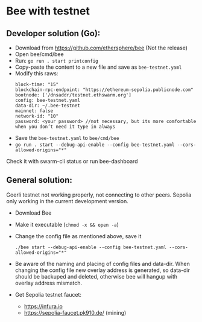 # Bee with testnet

## Developer solution (Go):

- Download from https://github.com/ethersphere/bee (Not the release)
- Open bee/cmd/bee
- Run: `go run . start printconfig`
- Copy-paste the content to a new file and save as `bee-testnet.yaml`
- Modify this raws:
    ```
    block-time: "15"
    blockchain-rpc-endpoint: "https://ethereum-sepolia.publicnode.com"
    bootnode: ['/dnsaddr/testnet.ethswarm.org']
    config: bee-testnet.yaml
    data-dir: ~/.bee-testnet
    mainnet: false
    network-id: "10"
    password: <your password> //not necessary, but its more comfortable when you don’t need it type in always
    ```
- Save the `bee-testnet.yaml` to `bee/cmd/bee`
- `go run . start --debug-api-enable --config bee-testnet.yaml --cors-allowed-origins="*"`

Check it with swarm-cli status or run bee-dashboard

## General solution:

Goerli testnet not working properly, not connecting to other peers. Sepolia only working in the current development version.

- Download Bee
- Make it executable (`chmod -x && open -a`)
- Change the config file as mentioned above, save it
    ```
    ./bee start --debug-api-enable --config bee-testnet.yaml --cors-allowed-origins="*"
    ```

- Be aware of the naming and placing of config files and data-dir. When changing the config file new overlay address is generated, so data-dir should be backuped and deleted, otherwise bee will hangup with overlay address mismatch.

- Get Sepolia testnet faucet: 
    - https://infura.io
    - https://sepolia-faucet.pk910.de/ (mining)
